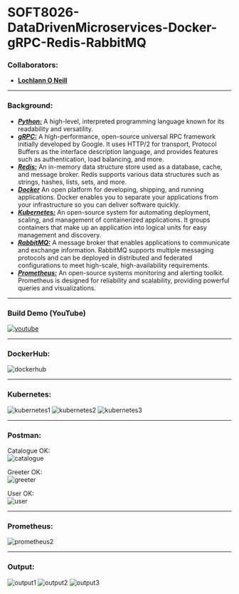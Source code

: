 # SOFT8026-DataDrivenMicroservices-Docker-gRPC-Redis-RabbitMQ

### Collaborators:
* **[Lochlann O Neill](https://www.lochlannoneill.com/)**

-----

### Background:
* ***[Python:](https://www.python.org/)*** A high-level, interpreted programming language known for its readability and versatility.
* ***[gRPC:](https://grpc.io/docs/languages/python/quickstart/)*** A high-performance, open-source universal RPC framework initially developed by Google. It uses HTTP/2 for transport, Protocol Buffers as the interface description language, and provides features such as authentication, load balancing, and more.
* ***[Redis:](https://redis.io/)*** An in-memory data structure store used as a database, cache, and message broker. Redis supports various data structures such as strings, hashes, lists, sets, and more.
* ***[Docker](https://www.docker.com/)*** An open platform for developing, shipping, and running applications. Docker enables you to separate your applications from your infrastructure so you can deliver software quickly.
* ***[Kubernetes:](https://kubernetes.io/docs/tutorials/kubernetes-basics/)*** An open-source system for automating deployment, scaling, and management of containerized applications. It groups containers that make up an application into logical units for easy management and discovery.
* ***[RabbitMQ:](https://www.rabbitmq.com/tutorials)*** A message broker that enables applications to communicate and exchange information. RabbitMQ supports multiple messaging protocols and can be deployed in distributed and federated configurations to meet high-scale, high-availability requirements.
* ***[Prometheus:](https://prometheus.io/docs/prometheus/latest/getting_started/)*** An open-source systems monitoring and alerting toolkit. Prometheus is designed for reliability and scalability, providing powerful queries and visualizations.

-----

### Build Demo (YouTube)
[![youtube](https://github.com/lochlannoneill/SOFT8026-DataDrivenMicroservices-Docker-gRPC-Redis-RabbitMQ/blob/main/screenshots/demo.png?raw=true)](https://www.youtube.com/watch?v=4SQjoHe9W34&t=103s&ab_channel=LochlannONeill)  

-----

### DockerHub:
![dockerhub](https://github.com/lochlannoneill/SOFT8026-DataDrivenMicroservices-Docker-gRPC-Redis-RabbitMQ/blob/main/screenshots/dockerHub.png?raw=true)  

-----

### Kubernetes:
![kubernetes1](https://github.com/lochlannoneill/SOFT8026-DataDrivenMicroservices-Docker-gRPC-Redis-RabbitMQ/blob/main/screenshots/kubernetes1.png)
![kubernetes2](https://github.com/lochlannoneill/SOFT8026-DataDrivenMicroservices-Docker-gRPC-Redis-RabbitMQ/blob/main/screenshots/kubernetes2.png)
![kubernetes3](https://github.com/lochlannoneill/SOFT8026-DataDrivenMicroservices-Docker-gRPC-Redis-RabbitMQ/blob/main/screenshots/kubernetes3.png)

-----

### Postman:
Catalogue OK:  
![catalogue](https://github.com/lochlannoneill/SOFT8026-DataDrivenMicroservices-Docker-gRPC-Redis-RabbitMQ/blob/main/screenshots/postmanOK_catalogue.png)

Greeter OK:  
![greeter](https://github.com/lochlannoneill/SOFT8026-DataDrivenMicroservices-Docker-gRPC-Redis-RabbitMQ/blob/main/screenshots/postmanOK_greeter.png)

User OK:  
![user](https://github.com/lochlannoneill/SOFT8026-DataDrivenMicroservices-Docker-gRPC-Redis-RabbitMQ/blob/main/screenshots/postmanOK_user.png)

-----

### Prometheus:
![prometheus2](https://github.com/lochlannoneill/SOFT8026-DataDrivenMicroservices-Docker-gRPC-Redis-RabbitMQ/blob/main/screenshots/prometheus2.png)

-----

### Output:
![output1](https://github.com/lochlannoneill/SOFT8026-DataDrivenMicroservices-Docker-gRPC-Redis-RabbitMQ/blob/main/screenshots/output.png)
![output2](https://github.com/lochlannoneill/SOFT8026-DataDrivenMicroservices-Docker-gRPC-Redis-RabbitMQ/blob/main/screenshots/output1.png)
![output3](https://github.com/lochlannoneill/SOFT8026-DataDrivenMicroservices-Docker-gRPC-Redis-RabbitMQ/blob/main/screenshots/output2.png)
